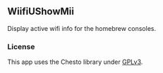 ## WiifiUShowMii
Display active wifi info for the homebrew consoles.

### License
This app uses the Chesto library under [GPLv3](https://github.com/fortheusers/chesto/blob/master/LICENSE).